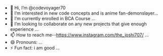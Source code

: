 - 👋 Hi, I’m @codevoyager70
- 👀 I’m interested in new code concepts and is anime fan-demonslayer...
- 🌱 I’m currently enrolled in BCA Course ...
- 💞️ I’m looking to collaborate on any new projects that give enough experience ...
- 📫 How to reach me--https://www.instagram.com/the_joshi707/ ...
- 😄 Pronouns: ...
- ⚡ Fun fact:  i am good ...

<!---
codevoyager70/codevoyager70 is a ✨ special ✨ repository because its `README.md` (this file) appears on your GitHub profile.
You can click the Preview link to take a look at your changes.
--->
